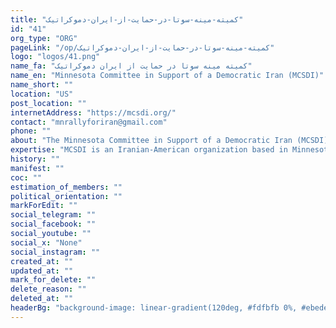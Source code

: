 ```yaml
---
title: "کمیته-مینه-سوتا-در-حمایت-از-ایران-دموکراتیک"
id: "41"
org_type: "ORG"
pageLink: "/op/کمیته-مینه-سوتا-در-حمایت-از-ایران-دموکراتیک"
logo: "logos/41.png"
name_fa: "کمیته مینه سوتا در حمایت از ایران دموکراتیک"
name_en: "Minnesota Committee in Support of a Democratic Iran (MCSDI)"
name_short: ""
location: "US"
post_location: ""
internetAddress: "https://mcsdi.org/"
contact: "mnrallyforiran@gmail.com"
phone: ""
about: "The Minnesota Committee in Support of a Democratic Iran (MCSDI) is an Iranian-American organization located in Minnesota. Its primary goal is to raise awareness about the human rights violations occurring in Iran and to advocate for the pro-democracy movement within the country."
expertise: "MCSDI is an Iranian-American organization based in Minnesota with the goal of raising awareness of the violations of human rights in Iran, and to garner support for the pro-democracy movement of the Iranian people."
history: ""
manifest: ""
coc: ""
estimation_of_members: ""
political_orientation: ""
markForEdit: ""
social_telegram: ""
social_facebook: ""
social_youtube: ""
social_x: "None"
social_instagram: ""
created_at: ""
updated_at: ""
mark_for_delete: ""
delete_reason: ""
deleted_at: ""
headerBg: "background-image: linear-gradient(120deg, #fdfbfb 0%, #ebedee 100%);"
---
```


